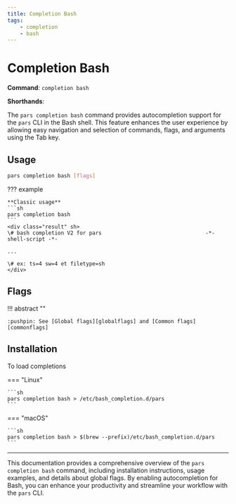 ```yaml
---
title: Completion Bash
tags:
    - completion
    - bash
---
```


# Completion Bash

**Command**: `completion bash`

**Shorthands**: 


The `pars completion bash` command provides autocompletion support for the `pars` CLI in the Bash shell. This feature enhances the user experience by allowing easy navigation and selection of commands, flags, and arguments using the Tab key.



## Usage
``` {.sh linenums="0" .no-copy}
pars completion bash [flags]
```



??? example

    **Classic usage**
    ```sh
    pars completion bash
    ```
    <div class="result" sh>
    \# bash completion V2 for pars                                 -*- shell-script -*-

    ...
    
    \# ex: ts=4 sw=4 et filetype=sh
    </div>
    



## Flags


!!! abstract ""

    :pushpin: See [Global flags][globalflags] and [Common flags][commonflags]


## Installation

To load completions

=== "Linux"

    ```sh
    pars completion bash > /etc/bash_completion.d/pars
    ```


=== "macOS"

    ```sh
    pars completion bash > $(brew --prefix)/etc/bash_completion.d/pars
    ```


---
This documentation provides a comprehensive overview of the `pars completion bash` command, including installation instructions, usage examples, and details about global flags. By enabling autocompletion for Bash, you can enhance your productivity and streamline your workflow with the `pars` CLI.

<!-- Additional links -->
[globalflags]: ../index.md#global-flags
[commonflags]: ../index.md#common-flags